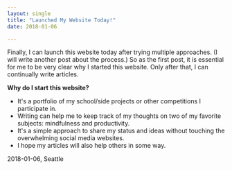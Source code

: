 ```yaml
---
layout: single
title: "Launched My Website Today!"
date: 2018-01-06

---
```


Finally, I can launch this website today after trying multiple approaches. (I will write another post about the process.) So as the first post, it is essential for me to be very clear why I started this website. Only after that, I can continually write articles.

**Why do I start this website?**

- It's a portfolio of my school/side projects or other competitions I participate in.
- Writing can help me to keep track of my thoughts on two of my favorite subjects: mindfulness and productivity.
- It's a simple approach to share my status and ideas without touching the overwhelming social media websites.
- I hope my articles will also help others in some way.




2018-01-06, Seattle